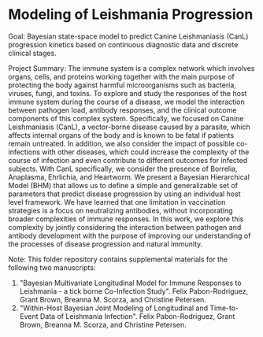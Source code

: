 # Modeling of Leishmania Progression
Goal: Bayesian state-space model to predict Canine Leishmaniasis (CanL) progression kinetics based on continuous diagnostic data and discrete clinical stages.

Project Summary: The immune system is a complex network which involves organs, cells, and proteins working together with the main purpose of protecting the body against harmful microorganisms such as bacteria, viruses, fungi, and toxins. To explore and study the responses of the host immune system during the course of a disease, we model the interaction between pathogen load, antibody responses, and the clinical outcome components of this complex system. Specifically, we focused on Canine Leishmaniasis (CanL), a vector-borne disease caused by a parasite, which affects internal organs of the body and is known to be fatal if patients remain untreated. In addition, we also consider the impact of possible co-infections with other diseases, which could increase the complexity of the course of infection and even contribute to different outcomes for infected subjects. With CanL specifically, we consider the presence of Borrelia, Anaplasma, Ehrlichia, and Heartworm. We present a Bayesian Hierarchical Model (BHM) that allows us to define a simple and generalizable set of parameters that predict disease progression by using an individual host level framework. We have learned that one limitation in vaccination strategies is a focus on neutralizing antibodies, without incorporating broader complexities of immune responses. In this work, we explore this complexity by jointly considering the interaction between pathogen and antibody development with the purpose of improving our understanding of the processes of disease progression and natural immunity.

Note: This folder repository contains supplemental materials for the following two manuscripts: 

1. "Bayesian Multivariate Longitudinal Model for Immune Responses to Leishmania - a tick borne Co-Infection Study". Felix Pabon-Rodriguez, Grant Brown, Breanna M. Scorza, and Christine Petersen.
2. "Within-Host Bayesian Joint Modeling of Longitudinal and Time-to-Event Data of Leishmania Infection". Felix Pabon-Rodriguez, Grant Brown, Breanna M. Scorza, and Christine Petersen.

